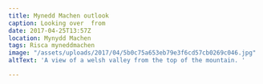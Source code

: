 ```yaml
---
title: Mynedd Machen outlook
caption: Looking over  from
date: 2017-04-25T13:57Z
location: Mynydd Machen
tags: Risca myneddmachen
image: "/assets/uploads/2017/04/5b0c75a653eb79e3f6cd57cb0269c046.jpg"
altText: 'A view of a welsh valley from the top of the mountain. '

---
```

